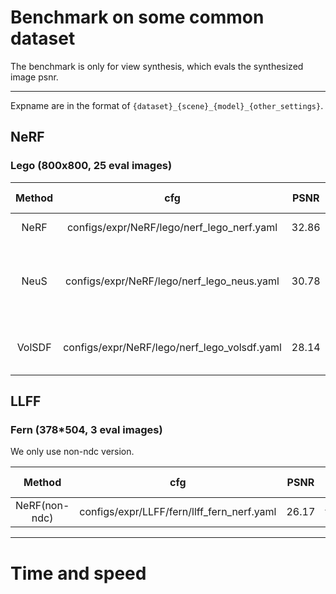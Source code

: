 # Benchmark on some common dataset

The benchmark is only for view synthesis, which evals the synthesized image psnr.

-----------------------------------------------------------------------
Expname are in the format of `{dataset}_{scene}_{model}_{other_settings}`.


## NeRF
### Lego  (800x800, 25 eval images)

| Method |        cfg         | PSNR |    Official repo   |    Official PSNR     | paper PSNR  | Others |
|:------:|:------------------:|:----:|:------------------:|:--------------------:|:-----------:|:-------|
|  NeRF  |configs/expr/NeRF/lego/nerf_lego_nerf.yaml|32.86|https://github.com/yenchenlin/nerf-pytorch|32.3|32.54|  |
|  NeuS  |configs/expr/NeRF/lego/nerf_lego_neus.yaml|30.78|https://github.com/Totoro97/NeuS| 31.12 |  NA |-30.84 in smaller sphere /-embed_pts=10 following official repo|
| VolSDF |configs/expr/NeRF/lego/nerf_lego_volsdf.yaml|28.14| https://github.com/lioryariv/volsdf | 20.77 |NA| Official repo not converge well on lego scene  |


## LLFF
### Fern  (378*504, 3 eval images)
We only use non-ndc version.

| Method |        cfg         | PSNR |    Official repo   |    Official PSNR     | paper PSNR  |
|:------:|:------------------:|:----:|:------------------:|:--------------------:|:-----------:|
|NeRF(non-ndc)|configs/expr/LLFF/fern/llff_fern_nerf.yaml|26.17|https://github.com/yenchenlin/nerf-pytorch|26.29(non-ndc)|NA|


-----------------------------------------------------------------------

# Time and speed
